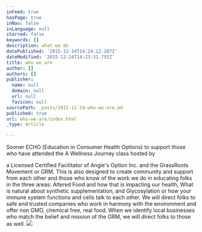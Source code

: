 ```yaml
---
inFeed: true
hasPage: true
inNav: false
inLanguage: null
starred: false
keywords: []
description: what we do
datePublished: '2015-12-24T14:24:12.207Z'
dateModified: '2015-12-24T14:23:31.755Z'
title: who we are
author: []
authors: []
publisher:
  name: null
  domain: null
  url: null
  favicon: null
sourcePath: _posts/2015-12-24-who-we-are.md
published: true
url: who-we-are/index.html
_type: Article

---
```

Sooner ECHO (Education in Consumer Health Options) to support those who have attended the A Wellness Journey class hosted by

a Licensed Certified Facilitator of Angie's Option Inc. and the GrassRoots Movement or GRM. This is also designed to create community and support from each other and those who know of the work we do in educating folks in the three areas: Altered Food and how that is impacting our health, What is natural about synthetic supplementation, and Glycosylation or how your immune system functions and cells talk to each other. We will direct folks to safe and trusted companies who work in harmony with the environment and offer non GMO, chemical free, real food. When we identify local businesses who match the belief and mission of the GRM, we will direct folks to those as well.
![](https://the-grid-user-content.s3-us-west-2.amazonaws.com/5df7329c-dbe8-480d-9997-760e2868fe12.jpg)